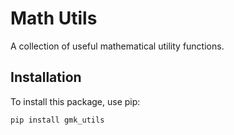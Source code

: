 # Math Utils

A collection of useful mathematical utility functions.

## Installation

To install this package, use pip:

```bash
pip install gmk_utils
```
